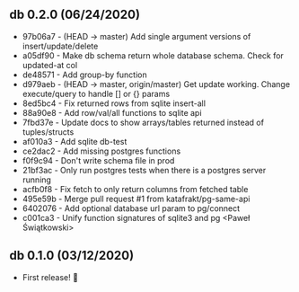 ## db 0.2.0 (06/24/2020)

* 97b06a7 - (HEAD -> master) Add single argument versions of insert/update/delete <Sean Walker>
* a05df90 - Make db schema return whole database schema. Check for updated-at col <Sean Walker>
* de48571 - Add group-by function <Sean Walker>
* d979aeb - (HEAD -> master, origin/master) Get update working. Change execute/query to handle [] or {} params <Sean Walker>
* 8ed5bc4 - Fix returned rows from sqlite insert-all <Sean Walker>
* 88a90e8 - Add row/val/all functions to sqlite api <Sean Walker>
* 7fbd37e - Update docs to show arrays/tables returned instead of tuples/structs <Sean Walker>
* af010a3 - Add sqlite db-test <Sean Walker>
* ce2dac2 - Add missing postgres functions <Sean Walker>
* f0f9c94 - Don't write schema file in prod <Sean Walker>
* 21bf3ac - Only run postgres tests when there is a postgres server running <Sean Walker>
* acfb0f8 - Fix fetch to only return columns from fetched table <Sean Walker>
* 495e59b - Merge pull request #1 from katafrakt/pg-same-api <Sean Walker>
* 6402076 - Add optional database url param to pg/connect <Sean Walker>
* c001ca3 - Unify function signatures of sqlite3 and pg <Paweł Świątkowski>


## db 0.1.0 (03/12/2020)

* First release! 🎉
